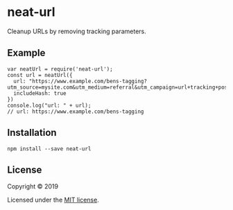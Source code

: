# neat-url

Cleanup URLs by removing tracking parameters.

## Example

```
var neatUrl = require('neat-url');
const url = neatUrl({
  url: "https://www.example.com/bens-tagging?utm_source=mysite.com&utm_medium=referral&utm_campaign=url+tracking+post#Echobox=1568564590",
  includeHash: true
})
console.log("url: " + url);
// url: https://www.example.com/bens-tagging
```

## Installation

```
npm install --save neat-url
```

## License

Copyright © 2019

Licensed under the [MIT license](LICENSE).

